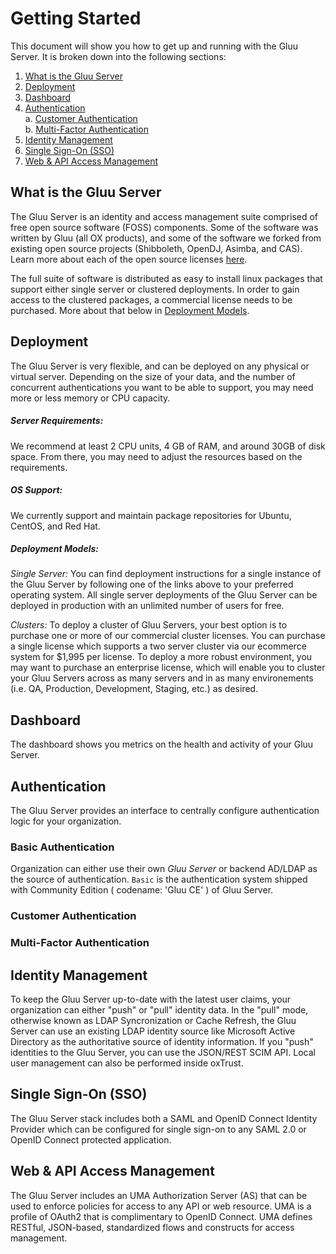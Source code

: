 # Getting Started

This document will show you how to get up and running with the Gluu Server. It is broken down into the following sections:

1. [What is the Gluu Server](#what-is-the-gluu-server)  
2. [Deployment](#deployment)  
3. [Dashboard](#dashboard)
4. [Authentication](#authentication)   
    a. [Customer Authentication](#customer-authentication)  
    b. [Multi-Factor Authentication](#multi-factor-authentication)  
5. [Identity Management](#identity-management)   
6. [Single Sign-On (SSO)](#single-sign-on-sso)  
7. [Web & API Access Management](#web--api-access-management)  

## What is the Gluu Server

The Gluu Server is an identity and access management suite comprised of free open source software (FOSS) components. Some of the software was written by Gluu (all OX products), and some of the software we forked from existing open source projects (Shibboleth, OpenDJ, Asimba, and CAS). Learn more about each of the open source licenses [here](../introduction/index.md#licenses).

The full suite of software is distributed as easy to install linux packages that support either single server or clustered deployments. In order to gain access to the clustered packages, a commercial license needs to be purchased. More about that below in [Deployment Models](#deployment-models).


## Deployment
The Gluu Server is very flexible, and can be deployed on any physical or virtual server. Depending on the size of your data, and the number of concurrent authentications you want to be able to support, you may need more or less memory or CPU capacity.        

##### Server Requirements:    
We recommend at least 2 CPU units, 4 GB of RAM, and around 30GB of disk space. From there, you may need to adjust the resources based on the requirements.
 
##### OS Support:     
We currently support and maintain package repositories for Ubuntu, CentOS, and Red Hat.   

##### Deployment Models:  
*Single Server:* You can find deployment instructions for a single instance of the Gluu Server by following one of the links above to your preferred operating system. All single server deployments of the Gluu Server can be deployed in production with an unlimited number of users for free.   

*Clusters:*  To deploy a cluster of Gluu Servers, your best option is to purchase one or more of our commercial cluster licenses. You can purchase a single license which supports a two server cluster via our ecommerce system for $1,995 per license. To deploy a more robust environment, you may want to purchase an enterprise license, which will enable you to cluster your Gluu Servers across as many servers and in as many environements (i.e. QA, Production, Development, Staging, etc.) as desired. 

## Dashboard
The dashboard shows you metrics on the health and activity of your Gluu Server. 

## Authentication
The Gluu Server provides an interface to centrally configure authentication logic for your organization. 

### Basic Authentication
Organization can either use their own _Gluu Server_ or backend AD/LDAP as the source of authentication. `Basic` is the  authentication system shipped with Community Edition ( codename: 'Gluu CE' ) of Gluu Server.

### Customer Authentication
### Multi-Factor Authentication

## Identity Management
To keep the Gluu Server up-to-date with the latest user claims, your organization can either "push" or "pull" identity data. In the "pull" mode, otherwise known as LDAP Syncronization or Cache Refresh, the Gluu Server can use an existing LDAP identity source like Microsoft Active Directory as the authoritative source of identity information. If you "push" identities to the Gluu Server, you can use the JSON/REST SCIM API. Local user management can also be performed inside oxTrust.


## Single Sign-On (SSO)
The Gluu Server stack includes both a SAML and OpenID Connect Identity Provider which can be configured for single sign-on to any SAML 2.0 or OpenID Connect protected application.


## Web & API Access Management
The Gluu Server includes an UMA Authorization Server (AS) that can be used to enforce policies for access to any API or web resource. UMA is a profile of OAuth2 that is complimentary to OpenID Connect. UMA defines RESTful, JSON-based, standardized flows and constructs for access management. 
